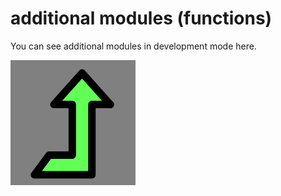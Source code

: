 # additional modules (functions)
You can see additional modules in development mode here.


![functions.png](logo_additional.png)

